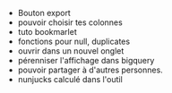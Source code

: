 - Bouton export
- pouvoir choisir tes colonnes
- tuto bookmarlet
- fonctions pour null, duplicates
- ouvrir dans un nouvel onglet
- pérenniser l'affichage dans bigquery
- pouvoir partager à d'autres personnes.
- nunjucks calculé dans l'outil